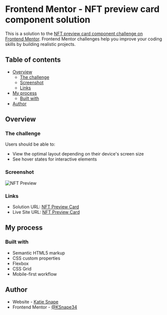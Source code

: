 # Frontend Mentor - NFT preview card component solution

This is a solution to the [NFT preview card component challenge on Frontend Mentor](https://www.frontendmentor.io/challenges/nft-preview-card-component-SbdUL_w0U). Frontend Mentor challenges help you improve your coding skills by building realistic projects. 

## Table of contents

- [Overview](#overview)
  - [The challenge](#the-challenge)
  - [Screenshot](#screenshot)
  - [Links](#links)
- [My process](#my-process)
  - [Built with](#built-with)
- [Author](#author)


## Overview

### The challenge

Users should be able to:

- View the optimal layout depending on their device's screen size
- See hover states for interactive elements

### Screenshot

![NFT Preview](https://github.com/user-attachments/assets/a544b523-406d-426f-b0ff-261f1815853d)



### Links

- Solution URL: [NFT Preview Card](https://www.frontendmentor.io/solutions/nft-preview-card-with-html-and-css-lBIgvvdNz4)
- Live Site URL: [NFT Preview Card](https://ksnape34.github.io/NFT-Preview-Card/)

## My process

### Built with

- Semantic HTML5 markup
- CSS custom properties
- Flexbox
- CSS Grid
- Mobile-first workflow


## Author

- Website - [Katie Snape](https://ksnape34.github.io/Portfolio/)
- Frontend Mentor - [@KSnape34](https://www.frontendmentor.io/profile/KSnape34)


